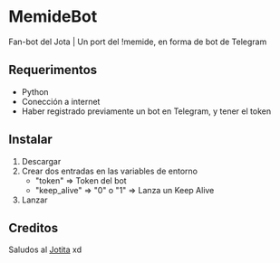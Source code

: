 # MemideBot
Fan-bot del Jota | Un port del !memide, en forma de bot de Telegram
## Requerimentos
- Python
- Conección a internet
- Haber registrado previamente un bot en Telegram, y tener el token
## Instalar
1. Descargar
2. Crear dos entradas en las variables de entorno
    - "token" => Token del bot
    - "keep_alive" => "0" o "1" => Lanza un Keep Alive
3. Lanzar
## Creditos
Saludos al [Jotita](https://twitch.tv/eljotita) xd
